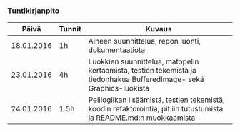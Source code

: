 ### Tuntikirjanpito
Päivä | Tunnit | Kuvaus
--------------- | ----- | ------
18.01.2016 | 1h | Aiheen suunnittelua, repon luonti, dokumentaatiota
23.01.2016 | 4h | Luokkien suunnittelua, matopelin kertaamista, testien tekemistä ja tiedonhakua BufferedImage- sekä Graphics-luokista
24.01.2016 | 1.5h | Pelilogiikan lisäämistä, testien tekemistä, koodin refaktorointia, pit:iin tutustumista ja README.md:n muokkaamista
